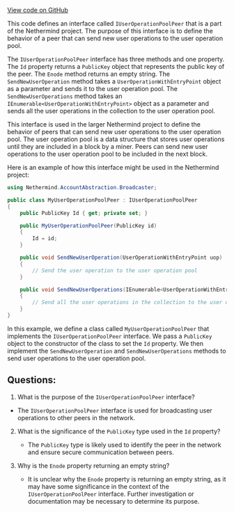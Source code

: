 [View code on GitHub](https://github.com/NethermindEth/nethermind/src/Nethermind/Nethermind.AccountAbstraction/Broadcaster/IUserOperationPoolPeer.cs)

This code defines an interface called `IUserOperationPoolPeer` that is a part of the Nethermind project. The purpose of this interface is to define the behavior of a peer that can send new user operations to the user operation pool. 

The `IUserOperationPoolPeer` interface has three methods and one property. The `Id` property returns a `PublicKey` object that represents the public key of the peer. The `Enode` method returns an empty string. The `SendNewUserOperation` method takes a `UserOperationWithEntryPoint` object as a parameter and sends it to the user operation pool. The `SendNewUserOperations` method takes an `IEnumerable<UserOperationWithEntryPoint>` object as a parameter and sends all the user operations in the collection to the user operation pool.

This interface is used in the larger Nethermind project to define the behavior of peers that can send new user operations to the user operation pool. The user operation pool is a data structure that stores user operations until they are included in a block by a miner. Peers can send new user operations to the user operation pool to be included in the next block. 

Here is an example of how this interface might be used in the Nethermind project:

```csharp
using Nethermind.AccountAbstraction.Broadcaster;

public class MyUserOperationPoolPeer : IUserOperationPoolPeer
{
    public PublicKey Id { get; private set; }

    public MyUserOperationPoolPeer(PublicKey id)
    {
        Id = id;
    }

    public void SendNewUserOperation(UserOperationWithEntryPoint uop)
    {
        // Send the user operation to the user operation pool
    }

    public void SendNewUserOperations(IEnumerable<UserOperationWithEntryPoint> uops)
    {
        // Send all the user operations in the collection to the user operation pool
    }
}
```

In this example, we define a class called `MyUserOperationPoolPeer` that implements the `IUserOperationPoolPeer` interface. We pass a `PublicKey` object to the constructor of the class to set the `Id` property. We then implement the `SendNewUserOperation` and `SendNewUserOperations` methods to send user operations to the user operation pool.
## Questions: 
 1. What is the purpose of the `IUserOperationPoolPeer` interface?
   - The `IUserOperationPoolPeer` interface is used for broadcasting user operations to other peers in the network.

2. What is the significance of the `PublicKey` type used in the `Id` property?
   - The `PublicKey` type is likely used to identify the peer in the network and ensure secure communication between peers.

3. Why is the `Enode` property returning an empty string?
   - It is unclear why the `Enode` property is returning an empty string, as it may have some significance in the context of the `IUserOperationPoolPeer` interface. Further investigation or documentation may be necessary to determine its purpose.
